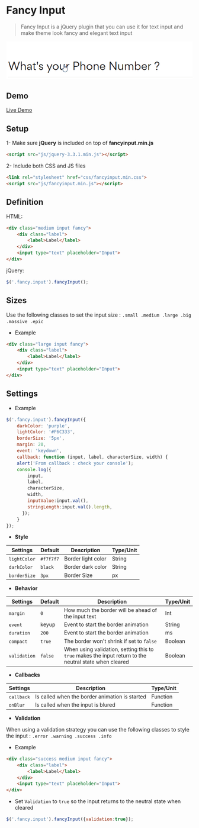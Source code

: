 # Fancy Input
> Fancy Input is a jQuery plugin that you can use it for text input and make theme look fancy and elegant  text input 

![](screenshots/main_example.gif)

## Demo

[Live Demo](https://codepen.io/SaadRegal/project/full/ZWxeLr)

## Setup

1- Make sure **jQuery** is included on top of **fancyinput.min.js**
```html
<script src="js/jquery-3.3.1.min.js"></script>
```

2- Include both CSS and JS files

```html
<link rel="stylesheet" href="css/fancyinput.min.css">
<script src="js/fancyinput.min.js"></script>
```

## Definition

HTML:
```html
<div class="medium input fancy">
    <div class="label">
        <label>Label</label>
    </div>
    <input type="text" placeholder="Input">
</div>
```
jQuery:
```js
$('.fancy.input').fancyInput();
```

## Sizes
Use the following classes to set the input size : `.small .medium .large .big .massive .epic`
- Example

```html
<div class="large input fancy">
    <div class="label">
        <label>Label</label>
    </div>
    <input type="text" placeholder="Input">
</div>
```

## Settings

- Example 
```js
$('.fancy.input').fancyInput({
    darkColor: 'purple',
    lightColor: '#F6C333',
    borderSize: '5px',
    margin: 20,
    event: 'keydown',
    callback: function (input, label, characterSize, width) {
    alert('From callback : check your console');
    console.log({
        input,
        label,
        characterSize,
        width,
        inputValue:input.val(),
        stringLength:input.val().length,
      });
    }
});
```


- **Style**

| Settings   	| Default 	| Description        	| Type/Unit   	|
|------------	|---------	|--------------------	|--------	|
| `lightColor`| `#f7f7f7`	| Border light color 	| String 	|
| `darkColor`	| `black`  	| Border dark color  	| String 	|
| `borderSize`| `3px`  	| Border Size  	| px 	|


- **Behavior**

| Settings   	| Default 	| Description        	| Type/Unit   	|
|------------	|---------	|--------------------	|--------	|
| `margin`    | `0`	      | How much the border will be ahead of the input text 	| Int 	|
| `event`	| keyup   	| Event to start the border animation    	| String 	|
| `duration`	| `200`   	| Event to start the border animation    	| ms 	|
| `compact`	| `true`   	| The border won't shrink if set to `false`    	| Boolean  	|
| `validation`	| `false`   	| When using validation, setting this to `true` makes the input return to the neutral state when cleared    	| Boolean  	|

- **Callbacks**

| Settings   	| Description        	| Type/Unit|
|------------	|--------------------	|--------	|
| `callback`| Is called when the border animation is started  	| Function 	|
| `onBlur`	| Is called when the input is blured  	| Function 	|

- **Validation**

When using a validation strategy you can use the following classes to style the input : `.error .warning .success .info`

- Example 

```html
<div class="success medium input fancy">
    <div class="label">
        <label>Label</label>
    </div>
    <input type="text" placeholder="Input">
</div>
```

- Set `Validation` to `true` so the input returns to the neutral state when cleared

```js
$('.fancy.input').fancyInput({validation:true});
```


